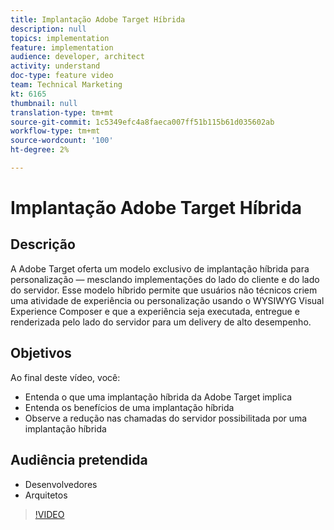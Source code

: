 ```yaml
---
title: Implantação Adobe Target Híbrida
description: null
topics: implementation
feature: implementation
audience: developer, architect
activity: understand
doc-type: feature video
team: Technical Marketing
kt: 6165
thumbnail: null
translation-type: tm+mt
source-git-commit: 1c5349efc4a8faeca007ff51b115b61d035602ab
workflow-type: tm+mt
source-wordcount: '100'
ht-degree: 2%

---
```



# Implantação Adobe Target Híbrida

## Descrição

A Adobe Target oferta um modelo exclusivo de implantação híbrida para personalização — mesclando implementações do lado do cliente e do lado do servidor. Esse modelo híbrido permite que usuários não técnicos criem uma atividade de experiência ou personalização usando o WYSIWYG Visual Experience Composer e que a experiência seja executada, entregue e renderizada pelo lado do servidor para um delivery de alto desempenho. 

## Objetivos

Ao final deste vídeo, você:

* Entenda o que uma implantação híbrida da Adobe Target implica
* Entenda os benefícios de uma implantação híbrida
* Observe a redução nas chamadas do servidor possibilitada por uma implantação híbrida

## Audiência pretendida

* Desenvolvedores
* Arquitetos

>[!VIDEO](https://video.tv.adobe.com/v/41698/?quality=12)

<!-- JUDY: add to this once we have documentation. And/or add to this, with links to the on-device decisioning content. For more information, visit the [documentation](https://docs.adobe.com/content/help/en/target/using/implement-target/implementing-target.html). -->
